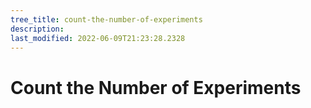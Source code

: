```yaml
---
tree_title: count-the-number-of-experiments
description: 
last_modified: 2022-06-09T21:23:28.2328
---
```


# Count the Number of Experiments
